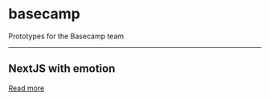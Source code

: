# basecamp

Prototypes for the Basecamp team

---

## NextJS with emotion

[Read more](https://github.com/vercel/next.js/blob/canary/examples/with-emotion-swc/README.md)
